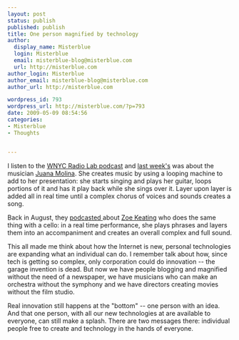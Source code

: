```yaml
---
layout: post
status: publish
published: publish
title: One person magnified by technology
author:
  display_name: Misterblue
  login: Misterblue
  email: misterblue-blog@misterblue.com
  url: http://misterblue.com
author_login: Misterblue
author_email: misterblue-blog@misterblue.com
author_url: http://misterblue.com

wordpress_id: 793
wordpress_url: http://misterblue.com/?p=793
date: 2009-05-09 08:54:56
categories:
- Misterblue
- Thoughts


---
```

<p>I listen to the <a href="http://www.wnyc.org/shows/radiolab/">WNYC Radio Lab podcast</a> and <a href="http://blogs.wnyc.org/radiolab/2009/05/04/juana-molina/">last week's</a> was about the musician <a href="http://www.juanamolina.com/">Juana Molina</a>. She creates music by using a looping machine to add to her presentation: she starts singing and plays her guitar, loops portions of it and has it play back while she sings over it. Layer upon layer is added all in real time until a complex chorus of voices and sounds creates a song.
</p>
<p>Back in August, they <a href="http://blogs.wnyc.org/radiolab/2008/08/25/quantum-cello/">podcasted </a>about <a href="http://www.zoekeating.com/">Zoe Keating</a> who does the same thing with a cello: in a real time performance, she plays phrases and layers them into an accompaniment and creates an overall complex and full sound.
</p>
<p>This all made me think about how the Internet is new, personal technologies are expanding what an individual can do. I remember talk about how, since tech is getting so complex, only corporation could do innovation -- the garage invention is dead. But now we have people blogging and magnified without the need of a newspaper, we have musicians who can make an orchestra without the symphony and we have directors creating movies without the film studio.
</p>
<p>Real innovation still happens at the "bottom" -- one person with an idea. And that one person, with all our new technologies at are available to everyone, can still make a splash. There are two messages there: individual people free to create and technology in the hands of everyone.
</p>
